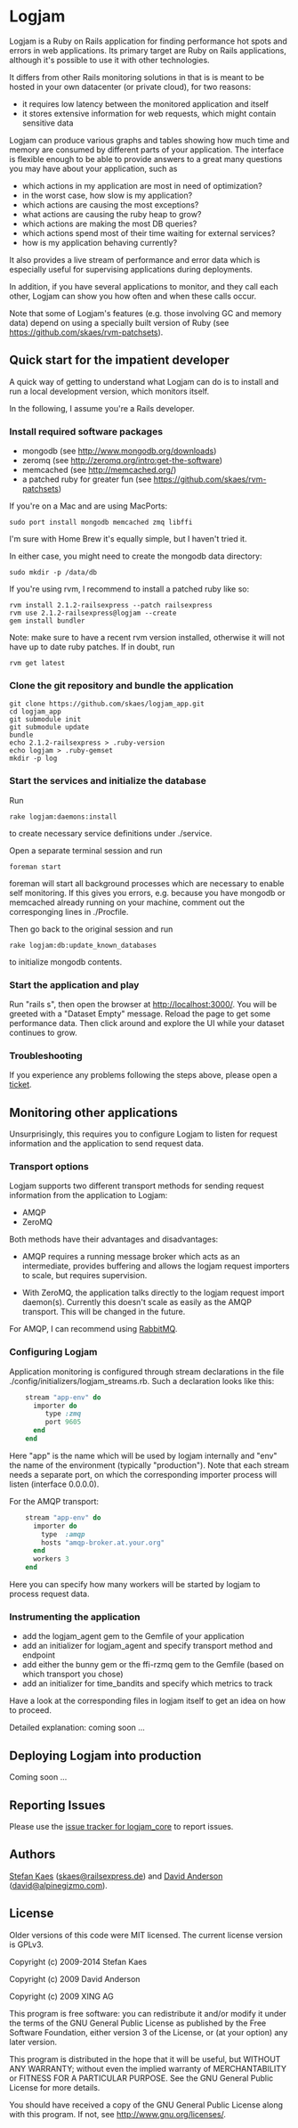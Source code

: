 # Logjam

Logjam is a Ruby on Rails application for finding performance hot spots and errors in web
applications. Its primary target are Ruby on Rails applications, although it's possible to use it
with other technologies.

It differs from other Rails monitoring solutions in that is is meant to be hosted in your own
datacenter (or private cloud), for two reasons:

* it requires low latency between the monitored application and itself
* it stores extensive information for web requests, which might contain sensitive data

Logjam can produce various graphs and tables showing how much time and memory are consumed by
different parts of your application. The interface is flexible enough to be able to provide answers
to a great many questions you may have about your application, such as

* which actions in my application are most in need of optimization?
* in the worst case, how slow is my application?
* which actions are causing the most exceptions?
* what actions are causing the ruby heap to grow?
* which actions are making the most DB queries?
* which actions spend most of their time waiting for external services?
* how is my application behaving currently?

It also provides a live stream of performance and error data which is especially useful for
supervising applications during deployments.

In addition, if you have several applications to monitor, and they call each other, Logjam can show
you how often and when these calls occur.

Note that some of Logjam's features (e.g. those involving GC and memory data) depend on using a
specially built version of Ruby (see https://github.com/skaes/rvm-patchsets).

## Quick start for the impatient developer

A quick way of getting to understand what Logjam can do is to install and run a local development
version, which monitors itself.

In the following, I assume you're a Rails developer.

### Install required software packages

* mongodb (see http://www.mongodb.org/downloads)
* zeromq (see http://zeromq.org/intro:get-the-software)
* memcached (see http://memcached.org/)
* a patched ruby for greater fun (see https://github.com/skaes/rvm-patchsets)

If you're on a Mac and are using MacPorts:

    sudo port install mongodb memcached zmq libffi

I'm sure with Home Brew it's equally simple, but I haven't tried it.

In either case, you might need to create the mongodb data directory:

    sudo mkdir -p /data/db

If you're using rvm, I recommend to install a patched ruby like so:

    rvm install 2.1.2-railsexpress --patch railsexpress
    rvm use 2.1.2-railsexpress@logjam --create
    gem install bundler

Note: make sure to have a recent rvm version installed, otherwise it will not have up to date ruby
patches. If in doubt, run

    rvm get latest


### Clone the git repository and bundle the application

    git clone https://github.com/skaes/logjam_app.git
    cd logjam_app
    git submodule init
    git submodule update
    bundle
    echo 2.1.2-railsexpress > .ruby-version
    echo logjam > .ruby-gemset
    mkdir -p log

### Start the services and initialize the database

Run

    rake logjam:daemons:install

to create necessary service definitions under ./service.

Open a separate terminal session and run

    foreman start

foreman will start all background processes which are necessary to enable self monitoring. If this
gives you errors, e.g. because you have mongodb or memcached already running on your machine,
comment out the corresponging lines in ./Procfile.

Then go back to the original session and run

    rake logjam:db:update_known_databases

to initialize mongodb contents.

### Start the application and play

Run "rails s", then open the browser at <http://localhost:3000/>. You will be greeted with a "Dataset
Empty" message. Reload the page to get some performance data. Then click around and explore
the UI while your dataset continues to grow.

### Troubleshooting

If you experience any problems following the steps above, please open a
[ticket](https://github.com/skaes/logjam_app/issues).


## Monitoring other applications

Unsurprisingly, this requires you to configure Logjam to listen for request information and the
application to send request data.

### Transport options

Logjam supports two different transport methods for sending request information from the application
to Logjam:

* AMQP
* ZeroMQ

Both methods have their advantages and disadvantages:

* AMQP requires a running message broker which acts as an intermediate, provides buffering and
  allows the logjam request importers to scale, but requires supervision.

* With ZeroMQ, the application talks directly to the logjam request import daemon(s). Currently this
  doesn't scale as easily as the AMQP transport. This will be changed in the future.

For AMQP, I can recommend using [RabbitMQ](http://www.rabbitmq.com/).

### Configuring Logjam

Application monitoring is configured through stream declarations in the file
./config/initializers/logjam_streams.rb. Such a declaration looks like this:

````ruby
    stream "app-env" do
      importer do
         type :zmq
         port 9605
      end
    end
````

Here "app" is the name which will be used by logjam internally and "env" the name of the environment
(typically "production"). Note that each stream needs a separate port, on which the corresponding
importer process will listen (interface 0.0.0.0).

For the AMQP transport:

````ruby
    stream "app-env" do
      importer do
        type  :amqp
        hosts "amqp-broker.at.your.org"
      end
      workers 3
    end
````

Here you can specify how many workers will be started by logjam to process request data.


### Instrumenting the application

* add the logjam_agent gem to the Gemfile of your application
* add an initializer for logjam_agent and specify transport method and endpoint
* add either the bunny gem or the ffi-rzmq gem to the Gemfile (based on which transport you chose)
* add an initializer for time_bandits and specify which metrics to track

Have a look at the corresponding files in logjam itself to get an idea on how to proceed.

Detailed explanation: coming soon ...


## Deploying Logjam into production

Coming soon ...


## Reporting Issues

Please use the [issue tracker for logjam_core](https://github.com/skaes/logjam_core/issues) to report issues.

## Authors

[Stefan Kaes](https://github.com/skaes) (<skaes@railsexpress.de>) and
[David Anderson](https://github.com/alpinegizmo) (<david@alpinegizmo.com>).


## License

Older versions of this code were MIT licensed. The current license version is GPLv3.

Copyright (c) 2009-2014 Stefan Kaes

Copyright (c) 2009 David Anderson

Copyright (c) 2009 XING AG

This program is free software: you can redistribute it and/or modify
it under the terms of the GNU General Public License as published by
the Free Software Foundation, either version 3 of the License, or
(at your option) any later version.

This program is distributed in the hope that it will be useful,
but WITHOUT ANY WARRANTY; without even the implied warranty of
MERCHANTABILITY or FITNESS FOR A PARTICULAR PURPOSE. See the
GNU General Public License for more details.

You should have received a copy of the GNU General Public License
along with this program. If not, see <http://www.gnu.org/licenses/>.
